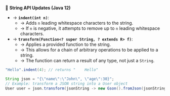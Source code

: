 📜 **String API Updates (Java 12)**
- → **`indent(int n)`**:
  - → Adds `n` leading whitespace characters to the string.
  - → If `n` is negative, it attempts to remove up to `n` leading whitespace characters.
- → **`transform(Function<? super String, ? extends R> f)`**:
  - → Applies a provided function to the string.
  - → This allows for a chain of arbitrary operations to be applied to a string.
  - → The function can return a result of any type, not just a `String`.
```java
"Hello".indent(4); // returns "    Hello"

String json = "{\"name\":\"John\", \"age\":30}";
// Example: transform a JSON string into a User object
User user = json.transform(jsonString -> new Gson().fromJson(jsonString, User.class));
```

```